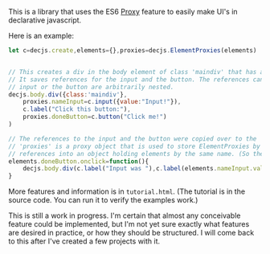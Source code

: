 This is a library that uses the ES6 [Proxy](https://developer.mozilla.org/en-US/docs/Web/JavaScript/Reference/Global_Objects/Proxy) feature to easily make UI's in declarative javascript.


Here is an example:

```javascript
let c=decjs.create,elements={},proxies=decjs.ElementProxies(elements)


// This creates a div in the body element of class 'maindiv' that has an input, a label, and a button.
// It saves references for the input and the button. The references can be retrieved even if the 
// input or the button are arbitrarily nested.
decjs.body.div({class:'maindiv'},
    proxies.nameInput=c.input({value:"Input!"}),
    c.label("Click this button:"),
    proxies.doneButton=c.button("Click me!")
)

// The references to the input and the button were copied over to the 'elements' object automatically.
// 'proxies' is a proxy object that is used to store ElementProxies by name, as well as copy those 
// references into an object holding elements by the same name. (So they can be accessed later)
elements.doneButton.onclick=function(){
    decjs.body.div(c.label("Input was "),c.label(elements.nameInput.value))
}
```

More features and information is in `tutorial.html`. (The tutorial is in the source code. You can run it to verify the examples work.)

This is still a work in progress. I'm certain that almost any conceivable feature could be implemented, but I'm
not yet sure exactly what features are desired in practice, or how they should be structured. I will come back
to this after I've created a few projects with it.
